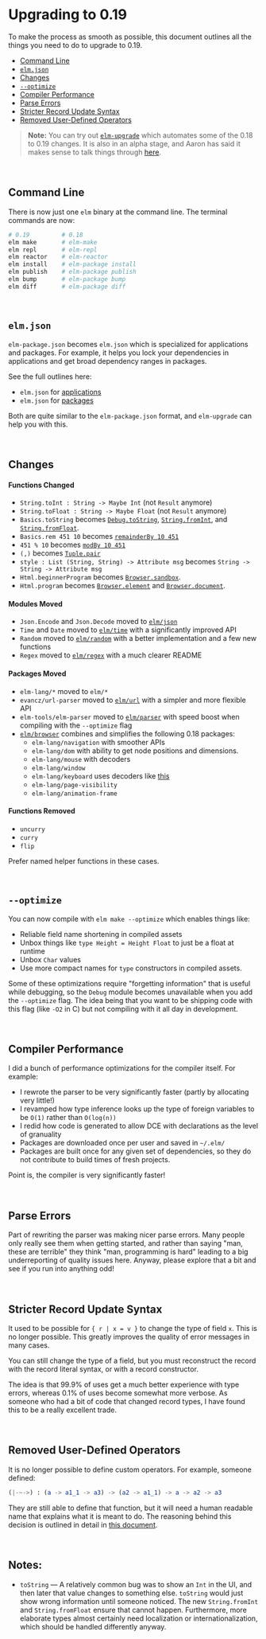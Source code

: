 # Upgrading to 0.19

To make the process as smooth as possible, this document outlines all the things you need to do to upgrade to 0.19.

- [Command Line](#command-line)
- [`elm.json`](#elmjson)
- [Changes](#changes)
- [`--optimize`](#--optimize)
- [Compiler Performance](#compiler-performance)
- [Parse Errors](#parse-errors)
- [Stricter Record Update Syntax](#stricter-record-update-syntax)
- [Removed User-Defined Operators](#removed-user-defined-operators)

> **Note:** You can try out [`elm-upgrade`](https://github.com/avh4/elm-upgrade/tree/rc#elm-upgrade--) which automates some of the 0.18 to 0.19 changes. It is also in an alpha stage, and Aaron has said it makes sense to talk things through [here](https://github.com/avh4/elm-upgrade/issues).

<br>


## Command Line

There is now just one `elm` binary at the command line. The terminal commands are now:

```bash
# 0.19         # 0.18
elm make       # elm-make
elm repl       # elm-repl
elm reactor    # elm-reactor
elm install    # elm-package install
elm publish    # elm-package publish
elm bump       # elm-package bump
elm diff       # elm-package diff
```


<br>


## `elm.json`

`elm-package.json` becomes `elm.json` which is specialized for applications and packages. For example, it helps you lock your dependencies in applications and get broad dependency ranges in packages.

See the full outlines here:

  - `elm.json` for [applications](https://github.com/elm/compiler/blob/master/docs/elm.json/application.md)
  - `elm.json` for [packages](https://github.com/elm/compiler/blob/master/docs/elm.json/package.md)

Both are quite similar to the `elm-package.json` format, and `elm-upgrade` can help you with this.

<br>


## Changes

#### Functions Changed

- `String.toInt : String -> Maybe Int` (not `Result` anymore)
- `String.toFloat : String -> Maybe Float` (not `Result` anymore)
- `Basics.toString` becomes [`Debug.toString`](https://package.elm-lang.org/packages/elm/core/latest/Debug#toString), [`String.fromInt`](https://package.elm-lang.org/packages/elm/core/latest/String#toInt), and [`String.fromFloat`](https://package.elm-lang.org/packages/elm/core/latest/String#toFloat).
- `Basics.rem 451 10` becomes [`remainderBy 10 451`](https://package.elm-lang.org/packages/elm/core/latest/Basics#remainderBy)
- `451 % 10` becomes [`modBy 10 451`](https://package.elm-lang.org/packages/elm/core/latest/Basics#modBy)
- `(,)` becomes [`Tuple.pair`](https://package.elm-lang.org/packages/elm/core/latest/Tuple#pair)
- `style : List (String, String) -> Attribute msg` becomes `String -> String -> Attribute msg`
- `Html.beginnerProgram` becomes [`Browser.sandbox`](https://package.elm-lang.org/packages/elm/browser/latest/Browser#sandbox).
- `Html.program` becomes [`Browser.element`](https://package.elm-lang.org/packages/elm/browser/latest/Browser#element) and [`Browser.document`](https://package.elm-lang.org/packages/elm/browser/latest/Browser#document).


#### Modules Moved

- `Json.Encode` and `Json.Decode` moved to [`elm/json`](https://package.elm-lang.org/packages/elm/json/latest)
- `Time` and `Date` moved to [`elm/time`](https://package.elm-lang.org/packages/elm/time/latest/) with a significantly improved API
- `Random` moved to [`elm/random`](https://package.elm-lang.org/packages/elm/random/latest/) with a better implementation and a few new functions
- `Regex` moved to [`elm/regex`](https://package.elm-lang.org/packages/elm/regex/latest) with a much clearer README


#### Packages Moved

- `elm-lang/*` moved to `elm/*`
- `evancz/url-parser` moved to [`elm/url`](https://package.elm-lang.org/packages/elm/url/latest) with a simpler and more flexible API
- `elm-tools/elm-parser` moved to [`elm/parser`](https://package.elm-lang.org/packages/elm/parser/latest) with speed boost when compiling with the `--optimize` flag
- [`elm/browser`](https://package.elm-lang.org/packages/elm/browser/latest) combines and simplifies the following 0.18 packages:
  - `elm-lang/navigation` with smoother APIs
  - `elm-lang/dom` with ability to get node positions and dimensions.
  - `elm-lang/mouse` with decoders
  - `elm-lang/window`
  - `elm-lang/keyboard` uses decoders like [this](https://github.com/elm/browser/blob/master/notes/keyboard.md)
  - `elm-lang/page-visibility`
  - `elm-lang/animation-frame`


#### Functions Removed

- `uncurry`
- `curry`
- `flip`

Prefer named helper functions in these cases.

<br>

## `--optimize`

You can now compile with `elm make --optimize` which enables things like:

- Reliable field name shortening in compiled assets
- Unbox things like `type Height = Height Float` to just be a float at runtime
- Unbox `Char` values
- Use more compact names for `type` constructors in compiled assets.

Some of these optimizations require "forgetting information" that is useful while debugging, so the `Debug` module becomes unavailable when you add the `--optimize` flag. The idea being that you want to be shipping code with this flag (like `-O2` in C) but not compiling with it all day in development.

<br>


## Compiler Performance

I did a bunch of performance optimizations for the compiler itself. For example:

- I rewrote the parser to be very significantly faster (partly by allocating very little!)
- I revamped how type inference looks up the type of foreign variables to be `O(1)` rather than `O(log(n))`
- I redid how code is generated to allow DCE with declarations as the level of granuality
- Packages are downloaded once per user and saved in `~/.elm/`
- Packages are built once for any given set of dependencies, so they do not contribute to build times of fresh projects.

Point is, the compiler is very significantly faster!


<br>


## Parse Errors

Part of rewriting the parser was making nicer parse errors. Many people only really see them when getting started, and rather than saying "man, these are terrible" they think "man, programming is hard" leading to a big underreporting of quality issues here. Anyway, please explore that a bit and see if you run into anything odd!

<br>


## Stricter Record Update Syntax

It used to be possible for `{ r | x = v }` to change the type of field `x`. This is no longer possible. This greatly improves the quality of error messages in many cases.

You can still change the type of a field, but you must reconstruct the record with the record literal syntax, or with a record constructor.

The idea is that 99.9% of uses get a much better experience with type errors, whereas 0.1% of uses become somewhat more verbose. As someone who had a bit of code that changed record types, I have found this to be a really excellent trade.

<br>


## Removed User-Defined Operators

It is no longer possible to define custom operators. For example, someone defined:

```elm
(|-~->) : (a -> a1_1 -> a3) -> (a2 -> a1_1) -> a -> a2 -> a3
```

They are still able to define that function, but it will need a human readable name that explains what it is meant to do. The reasoning behind this decision is outlined in detail in [this document](https://gist.github.com/evancz/769bba8abb9ddc3bf81d69fa80cc76b1).

<br>


## Notes:

- `toString` &mdash; A relatively common bug was to show an `Int` in the UI, and then later that value changes to something else. `toString` would just show wrong information until someone noticed. The new `String.fromInt` and `String.fromFloat` ensure that cannot happen. Furthermore, more elaborate types almost certainly need localization or internationalization, which should be handled differently anyway.
